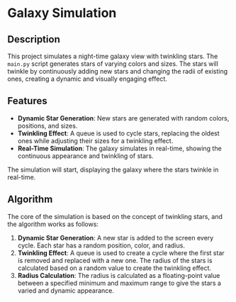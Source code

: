 # Galaxy Simulation

## Description

This project simulates a night-time galaxy view with twinkling stars. The `main.py` script generates stars of varying colors and sizes. The stars will twinkle by continuously adding new stars and changing the radii of existing ones, creating a dynamic and visually engaging effect.

## Features

- **Dynamic Star Generation**: New stars are generated with random colors, positions, and sizes.
- **Twinkling Effect**: A queue is used to cycle stars, replacing the oldest ones while adjusting their sizes for a twinkling effect.
- **Real-Time Simulation**: The galaxy simulates in real-time, showing the continuous appearance and twinkling of stars.

The simulation will start, displaying the galaxy where the stars twinkle in real-time.
## Algorithm 

The core of the simulation is based on the concept of twinkling stars, and the algorithm works as follows:
1. **Dynamic Star Generation**: A new star is added to the screen every cycle. Each star has a random position, color, and radius.
2. **Twinkling Effect**: A queue is used to create a cycle where the first star is removed and replaced with a new one. The radius of the stars is calculated based on a random value to create the twinkling effect.
3. **Radius Calculation**: The radius is calculated as a floating-point value between a specified minimum and maximum range to give the stars a varied and dynamic appearance.
